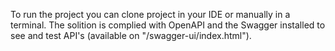 To run the project you can clone project in your IDE or manually in a terminal.
The solition is complied with OpenAPI and the Swagger installed to see and test API's (available on "/swagger-ui/index.html").
